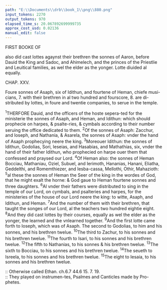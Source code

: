 ```yaml
---
path: "E:\\Documents\\drb\\book_1\\png\\880.png"
input_tokens: 2270
output_tokens: 970
elapsed_time_s: 20.067892699999735
approx_cost_usd: 0.02136
manual_edit: false
---
```

FIRST BOOKE OF

also did cast lottes agaynst their brethren the sonnes of Aaron, before Dauid the King and Sadoc, and Ahimelech, and the princes of the Priestlie and Leuitical families, as wel the elder as the yonger. Lotte diuided al equally.

CHAP. XXV.

Foure sonnes of Asaph, six of Idithun, and fourtene of Heman, chiefe musi-cians, 7. with their brethren in al two hundred and fourscore, 8. are di-stributed by lottes, in foure and twentie companies, to serue in the temple.

<sup>1</sup>THERFORE Dauid, and the officers of the hoste sepera-ted for the ministerie the sonnes of Asaph, and Heman, and Idithun: which should prophecie on harpes, & psalte-ries, & cymbals according to their number seruing the office dedicated to them. <sup>2</sup>Of the sonnes of Asaph: Zacchur, and Ioseph, and Nathania, & Asarela, the sonnes of Asaph: vnder the hand of Asaph prophecying neere the king. <sup>3</sup>Moreouer Idithun: the sonnes of Idithun, Godolias, Sori, Ieseias, and Hasabias, and Mathathias, six, vnder the hand of their father Idithun, who prophecied on harpe ouer them that confessed and praysed our Lord. <sup>4</sup>Of Heman also: the sonnes of Heman Bocciau, Mathaniau, Oziel, Subuel, and Ierimoth, Hananias, Hanani, Eliatha, Geddelthi, and Romemthiezer, and Iesba-cassa, Mellothi, Othir, Mahazioth: <sup>5</sup>al these the sonnes of Heman the Seer of the king in the wordes of God, that he might exalt the horne: & God gaue to Heman fourtene sonnes and three daughters. <sup>6</sup>Al vnder their fathers were distributed to sing in the temple of our Lord, on cymbals, and psalteries and harpes, for the ministeries of the house of our Lord neere the king: to witte, Asaph, and Idithun, and Heman. <sup>7</sup>And the number of them with their brethren, that taught the songes of our Lord, al the teachers two hundred eightie eight. <sup>8</sup>And they did cast lottes by their courses, equally as wel the elder as the yonger, the learned and the vnlearned together. <sup>9</sup>And the first lotte came forth to Ioseph, which was of Asaph. The second to Godolias, to him and his sonnes, and his brethren twelue. <sup>10</sup>The third to Zachur, to his sonnes and his brethren twelue. <sup>11</sup>The fourth to Isari, to his sonnes and his brethren twelue. <sup>12</sup>The fifth to Nathanias, to his sonnes & his brethren twelue. <sup>13</sup>The sixth to Bocciau, to his sonnes and his brethren twelue. <sup>14</sup>The seueth to Isreela, to his sonnes and his brethren twelue. <sup>15</sup>The eight to Iesaia, to his sonnes and his brethren twelue.

<aside>:: Otherwise called Ethan. ch.6.7 44.6 15. 7. 19.</aside>

<aside>:: They played on instrumen-tes, Psalmes and Canticles made by Pro-phetes.</aside>

[^1]: Dauid.